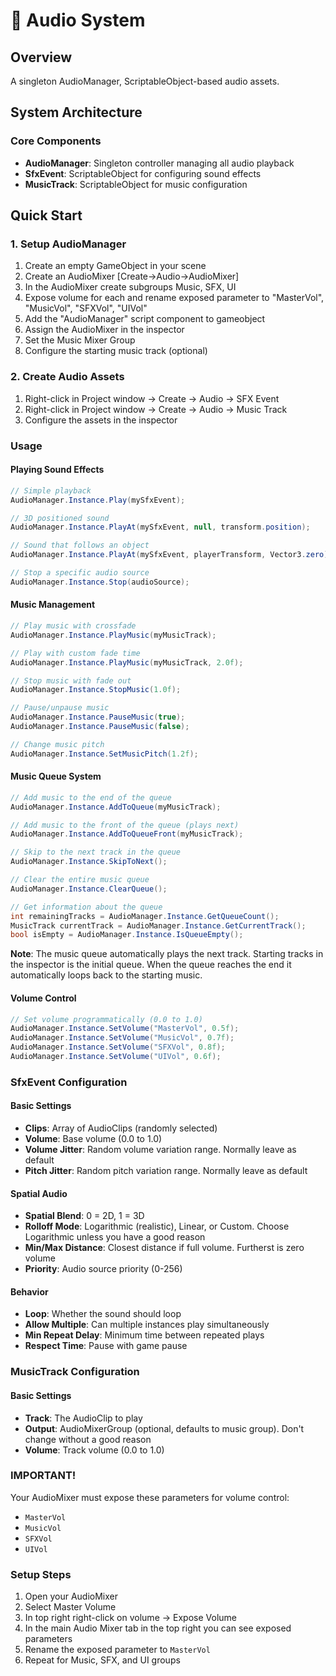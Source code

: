 # 🎵 Audio System

## Overview
A singleton AudioManager, ScriptableObject-based audio assets.

## System Architecture

### Core Components
- **AudioManager**: Singleton controller managing all audio playback
- **SfxEvent**: ScriptableObject for configuring sound effects
- **MusicTrack**: ScriptableObject for music configuration

## Quick Start

### 1. Setup AudioManager
1. Create an empty GameObject in your scene
2. Create an AudioMixer [Create->Audio->AudioMixer]
3. In the AudioMixer create subgroups Music, SFX, UI
4. Expose volume for each and rename exposed parameter to "MasterVol", "MusicVol", "SFXVol", "UIVol"
5. Add the "AudioManager" script component to gameobject
3. Assign the AudioMixer in the inspector
4. Set the Music Mixer Group
5. Configure the starting music track (optional)

### 2. Create Audio Assets
1. Right-click in Project window → Create → Audio → SFX Event
2. Right-click in Project window → Create → Audio → Music Track
3. Configure the assets in the inspector


### Usage

#### Playing Sound Effects
```csharp
// Simple playback
AudioManager.Instance.Play(mySfxEvent);

// 3D positioned sound
AudioManager.Instance.PlayAt(mySfxEvent, null, transform.position);

// Sound that follows an object
AudioManager.Instance.PlayAt(mySfxEvent, playerTransform, Vector3.zero);

// Stop a specific audio source
AudioManager.Instance.Stop(audioSource);
```

#### Music Management
```csharp
// Play music with crossfade
AudioManager.Instance.PlayMusic(myMusicTrack);

// Play with custom fade time
AudioManager.Instance.PlayMusic(myMusicTrack, 2.0f);

// Stop music with fade out
AudioManager.Instance.StopMusic(1.0f);

// Pause/unpause music
AudioManager.Instance.PauseMusic(true);
AudioManager.Instance.PauseMusic(false);

// Change music pitch
AudioManager.Instance.SetMusicPitch(1.2f);
```

#### Music Queue System
```csharp
// Add music to the end of the queue
AudioManager.Instance.AddToQueue(myMusicTrack);

// Add music to the front of the queue (plays next)
AudioManager.Instance.AddToQueueFront(myMusicTrack);

// Skip to the next track in the queue
AudioManager.Instance.SkipToNext();

// Clear the entire music queue
AudioManager.Instance.ClearQueue();

// Get information about the queue
int remainingTracks = AudioManager.Instance.GetQueueCount();
MusicTrack currentTrack = AudioManager.Instance.GetCurrentTrack();
bool isEmpty = AudioManager.Instance.IsQueueEmpty();
```

**Note**: The music queue automatically plays the next track. Starting tracks in the inspector is the initial queue. When the queue reaches the end it automatically loops back to the starting music.

#### Volume Control
```csharp
// Set volume programmatically (0.0 to 1.0)
AudioManager.Instance.SetVolume("MasterVol", 0.5f);
AudioManager.Instance.SetVolume("MusicVol", 0.7f);
AudioManager.Instance.SetVolume("SFXVol", 0.8f);
AudioManager.Instance.SetVolume("UIVol", 0.6f);
```

### SfxEvent Configuration

#### Basic Settings
- **Clips**: Array of AudioClips (randomly selected)
- **Volume**: Base volume (0.0 to 1.0)
- **Volume Jitter**: Random volume variation range. Normally leave as default
- **Pitch Jitter**: Random pitch variation range. Normally leave as default

#### Spatial Audio
- **Spatial Blend**: 0 = 2D, 1 = 3D
- **Rolloff Mode**: Logarithmic (realistic), Linear, or Custom. Choose Logarithmic unless you have a good reason
- **Min/Max Distance**: Closest distance if full volume. Furtherst is zero volume
- **Priority**: Audio source priority (0-256)

#### Behavior
- **Loop**: Whether the sound should loop
- **Allow Multiple**: Can multiple instances play simultaneously
- **Min Repeat Delay**: Minimum time between repeated plays
- **Respect Time**: Pause with game pause 

### MusicTrack Configuration

#### Basic Settings
- **Track**: The AudioClip to play
- **Output**: AudioMixerGroup (optional, defaults to music group). Don't change without a good reason
- **Volume**: Track volume (0.0 to 1.0)


### IMPORTANT!
Your AudioMixer must expose these parameters for volume control:
- `MasterVol`
- `MusicVol`
- `SFXVol`
- `UIVol`

### Setup Steps
1. Open your AudioMixer
2. Select Master Volume
2. In top right right-click on volume → Expose Volume
3. In the main Audio Mixer tab in the top right you can see exposed parameters
3. Rename the exposed parameter to `MasterVol`
4. Repeat for Music, SFX, and UI groups
